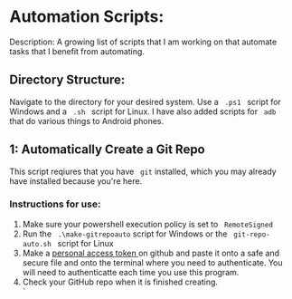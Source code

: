 <h1> Automation Scripts:</h1>

Description: A growing list of scripts that I am working on that automate tasks that I benefit from automating.

<h2> Directory Structure: </h2>
Navigate to the directory for your desired system. Use a <code> .ps1 </code> script for Windows and a <code> .sh </code> script for Linux.
I have also added scripts for <code> adb </code> that do various things to Android phones.

<h2> 1: Automatically Create a Git Repo </h2>
This script reqiures that you have <code> git</code> installed, which you may already have installed because you're here.

<h3> Instructions for use: </h3>
<ol>
   <li> Make sure your powershell execution policy is set to <code> RemoteSigned </code> </li>
   <li> Run the <code> .\make-gitrepoauto</code> script for Windows or the <code> git-repo-auto.sh </code> script for Linux </li>
   <li> Make a <a href="https://docs.github.com/en/authentication/keeping-your-account-and-data-secure/creating-a-personal-access-token"> personal access token </a> on github and paste it onto a safe and secure file and onto the terminal where you need to authenticate. You will need to authenticatte each time you use this program.</li>
   <li> Check your GitHub repo when it is finished creating. </li>   `
</ol>
